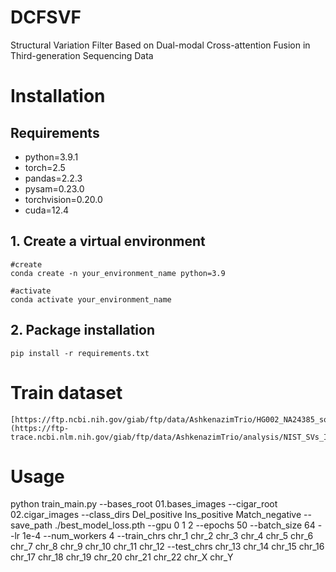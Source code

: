 # DCFSVF
Structural Variation Filter Based on Dual-modal Cross-attention Fusion in Third-generation Sequencing Data

# Installation

## Requirements
- python=3.9.1
- torch=2.5
- pandas=2.2.3
- pysam=0.23.0
- torchvision=0.20.0
- cuda=12.4

## 1. Create a virtual environment

```
#create
conda create -n your_environment_name python=3.9

#activate
conda activate your_environment_name
```

## 2. Package installation

```
pip install -r requirements.txt
```

# Train dataset

```
[https://ftp.ncbi.nih.gov/giab/ftp/data/AshkenazimTrio/HG002_NA24385_son/PacBio_MtSinai_NIST/Baylor_NGMLR_bam_GRCh37/HG002_PB_70x_RG_HP10XtrioRTG.bam](https://ftp-trace.ncbi.nlm.nih.gov/giab/ftp/data/AshkenazimTrio/analysis/NIST_SVs_Integration_v0.6/HG002_SVs_Tier1_v0.6.vcf.gz.)
```

# Usage

python train_main.py --bases_root 01.bases_images --cigar_root 02.cigar_images --class_dirs Del_positive Ins_positive Match_negative  --save_path ./best_model_loss.pth --gpu 0 1 2 --epochs 50 --batch_size 64 --lr 1e-4 --num_workers 4 --train_chrs chr_1 chr_2 chr_3 chr_4 chr_5 chr_6 chr_7 chr_8 chr_9 chr_10 chr_11 chr_12 --test_chrs chr_13 chr_14 chr_15 chr_16 chr_17 chr_18 chr_19 chr_20 chr_21 chr_22 chr_X chr_Y
